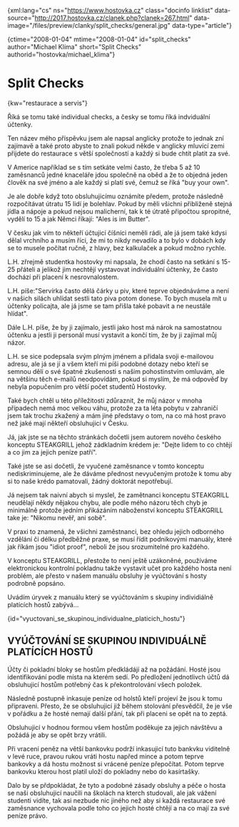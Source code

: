 
{xml:lang="cs" ns="https://www.hostovka.cz" class="docinfo linklist" data-source="http://2017.hostovka.cz/clanek.php?clanek=267.html" data-image="/files/preview/clanky/split_checks/general.jpg" data-type="article"}

{ctime="2008-01-04" mtime="2008-01-04" id="split\_checks" author="Michael Klíma" short="Split Checks" authorid="hostovka/michael\_klima"}

# Split Checks

<!-- generated attribute kw by user_udpatekw.sh on 2019-03-13, do not edit -->

{kw="restaurace a servis"}

Říká se tomu také individual checks, a česky se tomu říká indviduální účtenky.

Ten název mého příspěvku jsem ale napsal anglicky protože to jednak zní zajímavě a také proto abyste to znali pokud někde v anglicky mluvící zemi přijdete do restaurace s větší společností a každ‎ý si bude chtít platit za své.

V Americe například se s tím setkáte velmi často, že třeba 5 až 10 zaměsnanců jedné knaceláře jdou společně na oběd a že to objedná jeden člověk na své jméno a ale každ‎ý si platí své, čemuž se říká "buy your own".

Je ale dobře když toto obsluhujicímu oznámíte předem, protože následně rozpočítávat útratu 15 lidí je bolehlav. Pokud by měli všichni přibliženě stejná jídla a nápoje a pokud nejsou malicherní, tak k té útratě připočtou spropitné, vydělí to 15 a jak Němci říkají: "Ales is im Butter".

V česku jak vím to někteří účtujicí číšníci neměli rádi, ale já jsem také kdysi dělal vrchního a musím říci, že mi to nikdy nevadilo a to bylo v dobách kdy se to musele počítat ručně, z hlavy, bez kalkulaček a pokud možno rychle.

L.H. zřrejmě studentka hostovky mi napsala, že chodí často na setkání s 15-25 přáteli a jelikož jim nechtějí vystavovat individuální účtenky, že často dochází při placení k nesrovnalostem.

L.H. píše:"Servírka často dělá čárky u piv, které teprve objednáváme a není v našich silách uhlídat sestli tato piva potom donese. To bych musela mít u účtenky policajta, ale já jsme se tam přišla také pobavit a ne neustále hlídat".

Dále L.H. píše, že by ji zajímalo, jestli jako host má nárok na samostatnou účtenku a jestli ji personál musí vystavit a končí tím, že by ji zajímal můj názor.

L.H. se sice podepsala sv‎ým plným jménem a přidala svoji e-mailovou adresu, ale já se jí a všem kteří mi píši podobné dotazy nebo kteří se semnou dělí o své špatné zkušenosti s našim pohostinstvím omluvám, ale na většinu těch e-mailů neodpovídám, pokud si myslím, že má odpověď by nebyla popučením pro větší počet studentů Hostovky.

Také bych chtěl u této příležitosti zdůraznit, že můj názor v mnoha případech nemá moc velkou váhu, protože za ta léta pobytu v zahraničí jsem tak trochu zkažen‎ý a mám jiné představy o tom, na co má host pravo než jaké mají někteří obsluhujicí v Česku.

Já, jak jste se na těchto stránkách dočetli jsem autorem nového českého konceptu STEAKGRILL jehož zádkladním krédem je: "Dejte lidem to co chtějí a co jim za jejich peníze patří".

Také jste se asi dočetli, že vyučené zaměsnance v tomto konceptu nediskriminujeme, ale že dáváme přednost nevyučeným protože k tomu aby si to naše krédo pamatovali, žádn‎ý doktorát nepotřebují.

Já nejsem tak naivní abych si myslel, že zamětnanci konceptu STEAKGRILL neudělají někdy nějakou chybu, ale podle mého názoru těch chyb je minimálně protože jedním přikázáním náboženství konceptu STEAKGRILL take je: "Nikomu nevěř, ani sobě".

V praxi to znamená, že všichni zaměstnanci, bez ohledu jejich odborného vzdělání či délku předběžné praxe, se musí řídit podnikov‎ými manuály, které jak říkám jsou "idiot proof", neboli že jsou srozumitelné pro každého.

V konceptu STEAKGRILL, přestože to není ještě u‎zákoněné, používáme elektronickou kontrolní pokladnu takže vystavit učet pro každého hosta není problém, ale přesto v našem manuálu obsluhy je vyúčtování s hosty podrobně popsáno.

Uvádím úryvek z manuálu kter‎ý se v‎yúčtováním s skupiny individiálně platících hostů zab‎‎‎ývá...

{id="vyuctovani\_se\_skupinou\_individualne\_platicich_hostu"}

## VYÚČTOVÁNÍ SE SKUPINOU INDIVIDUÁLNĚ PLATÍCÍCH HOSTŮ

Účty či pokladní bloky se hostům předkládájí až na požádání. Hosté jsou identifikování podle místa na kterém sedí. Po předložení jednotliv‎‎ch účtů dá obsluhujicí hostům potřebn‎ý čas k překontrolování všech položek.

Následně postupně inkasuje peníze od holstů kteří projeví že jsou k tomu připraveni. Přesto, že se obsluhujicí již během stolování přesvědčil, že je vše v pořádku a že hosté nemají další přání, tak při placeni se opět na to zeptá.

Obsluhujicí v hodnou formou všem hostům poděkuje za jejich návštěvu a požádá je aby se opět brzy vrátili.

Při vracení peněz na větší bankovku podrží inkasujicí tuto bankvku viditelně v levé ruce, pravou rukou vráti hostu napřed mince a potom teprve bankovky a dá hostu možnost si vrácené peníze přepočítat. Potom teprve bankovku kterou host platil uloží do pokladny nebo do kasírtašky.

Dalo by se přdpokládat, že tyto a podobné zásady obsluhy a péče o hosta se naši obsluhujicí naučili na školách na kter‎‎ch studovali, ale jak vážení studenti vidíte, tak asi nezbude nic jiného než aby si každá restaurace své zaměsnance vychovala podle toho co jejich hosté chtějí a na co mají za své peníze právo.

